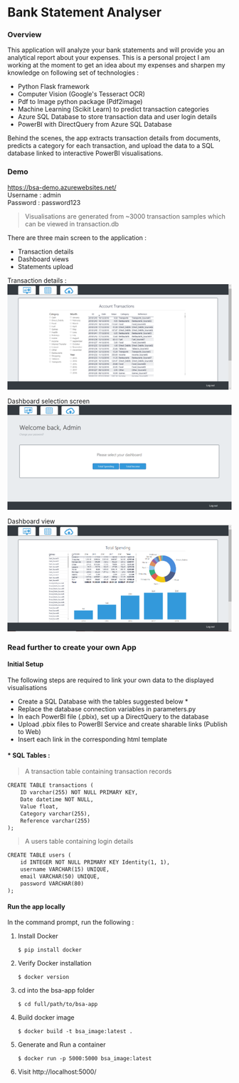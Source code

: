 # Bank Statement Analyser

### Overview
This application will analyze your bank statements and will provide you an analytical report about your expenses. 
This is a personal project I am working at the moment to get an idea about my expenses and sharpen my knowledge on following set of technologies :
- Python Flask framework
- Computer Vision (Google's Tesseract OCR)
- Pdf to Image python package (Pdf2image)
- Machine Learning (Scikit Learn) to predict transaction categories
- Azure SQL Database to store transaction data and user login details
- PowerBI with DirectQuery from Azure SQL Database

Behind the scenes, the app extracts transaction details from documents, predicts a category for each transaction, and upload the data to a SQL database linked to interactive PowerBI visualisations.

### Demo
https://bsa-demo.azurewebsites.net/<br/>
Username : admin<br/>
Password : password123
> Visualisations are generated from ~3000 transaction samples which can be viewed in transaction.db

There are three main screen to the application : 
- Transaction details
- Dashboard views
- Statements upload

Transaction details :
![image](resources/transaction-table.PNG)

Dashboard selection screen
![image](resources/dashboard-selection.PNG)

Dashboard view
![image](resources/total-spending-dashboard.PNG)

### Read further to create your own App
#### Initial Setup
The following steps are required to link your own data to the displayed visualisations
- Create a SQL Database with the tables suggested below *
- Replace the database connection variables in parameters.py
- In each PowerBI file (.pbix), set up a DirectQuery to the database
- Upload .pbix files to PowerBI Service and create sharable links (Publish to Web)
- Insert each link in the corresponding html template

#### * SQL Tables :

> A transaction table containing transaction records

```
CREATE TABLE transactions (
    ID varchar(255) NOT NULL PRIMARY KEY,
    Date datetime NOT NULL,
    Value float,
    Category varchar(255),
	Reference varchar(255)
);
```
 
> A users table containing login details

```
CREATE TABLE users (
    id INTEGER NOT NULL PRIMARY KEY Identity(1, 1),
    username VARCHAR(15) UNIQUE,
	email VARCHAR(50) UNIQUE,
	password VARCHAR(80)
);
```
#### Run the app locally
In the command prompt, run the following :
1.	Install Docker
    ```
    $ pip install docker
    ```
2.  Verify Docker installation
    ```
    $ docker version
    ```
3.  cd into the bsa-app folder
    ```
    $ cd full/path/to/bsa-app
    ```
4.	Build docker image
    ```
    $ docker build -t bsa_image:latest .
    ```
5.	Generate and Run a container
    ```
    $ docker run -p 5000:5000 bsa_image:latest
    ```
6.	Visit http://localhost:5000/

